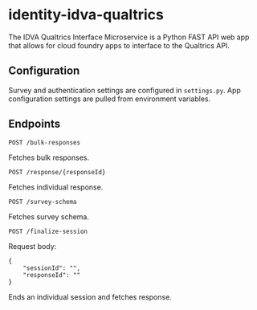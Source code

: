 # identity-idva-qualtrics

The IDVA Qualtrics Interface Microservice is a Python FAST API web app that allows for cloud foundry apps to interface to the Qualtrics API.

## Configuration
Survey and authentication settings are configured in `settings.py`. App configuration settings are pulled from environment variables.

## Endpoints

`POST /bulk-responses`

Fetches bulk responses.

`POST /response/{responseId}`

Fetches individual response.

`POST /survey-schema`

Fetches survey schema.

`POST /finalize-session`

Request body:
```
{
    "sessionId": "",
    "responseId": ""
}
```
Ends an individual session and fetches response.
